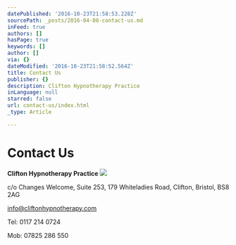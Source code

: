 ```yaml
---
datePublished: '2016-10-23T21:58:53.228Z'
sourcePath: _posts/2016-04-08-contact-us.md
inFeed: true
authors: []
hasPage: true
keywords: []
author: []
via: {}
dateModified: '2016-10-23T21:58:52.564Z'
title: Contact Us
publisher: {}
description: Clifton Hypnotherapy Practice
inLanguage: null
starred: false
url: contact-us/index.html
_type: Article

---
```

# Contact Us

**Clifton Hypnotherapy Practice**
![](https://s3-us-west-2.amazonaws.com/the-grid-img/p/1b65e4ff58da9a70d3add63915c38f22886bcb7d.jpg)

c/o Changes Welcome, Suite 253, 179 Whiteladies Road, Clifton, Bristol, BS8 2AG

info@cliftonhypnotherapy.com

Tel: 0117 214 0724

Mob: 07825 286 550